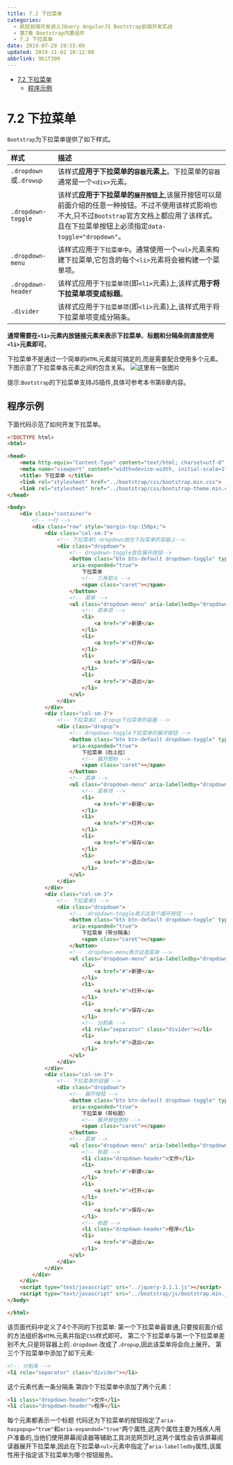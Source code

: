 ```yaml
---
title: 7.2 下拉菜单
categories: 
  - 疯狂前端开发讲义JQuery AngularJS Bootstrap前端开发实战
  - 第7章 Bootstrap内置组件
  - 7.2 下拉菜单
date: 2019-07-29 19:55:09
updated: 2019-11-02 10:12:08
abbrlink: 9b1f399
---
```

<div id='my_toc'>

- [7.2 下拉菜单](/JavaReadingNotes/9b1f399/#7-2-下拉菜单)
    - [程序示例](/JavaReadingNotes/9b1f399/#程序示例)

</div>
<!--more-->
<script>if (navigator.platform.toLowerCase() == 'win32'){document.getElementById('my_toc').style.display = 'none';}</script>

<!--end-->
<!--SSTStart-->
# 7.2 下拉菜单 #
`Bootstrap`为下拉菜单提供了如下样式。
<!--replace:dropdown=drop down&drowup=drow up-->

|样式|描述|
|:---|:---|
|`.dropdown`或`.drowup`|该样式**应用于下拉菜单的`容器`元素上**。下拉菜单的`容器`通常是一个`<div>`元素。|
|`.dropdown-toggle`|该样式**应用于下拉菜单的`展开按钮`上**,该展开按钮可以是前面介绍的任意一种按钮。不过不使用该样式影响也不大,只不过`Bootstrap`官方文档上都应用了该样式。且在下拉菜单按钮上必须指定`data-toggle="dropdown"`。|
|`.dropdown-menu`|该样式应用于`下拉菜单中`。通常使用一个`<ul>`元素来构建下拉菜单,它包含的每个`<li>`元素将会被构建一个菜单项。|
|`.dropdown-header`|该样式应用于`下拉菜单项`(即`<li>`元素)上,该样式**用于将下拉菜单项变成标题**。|
|`.divider`|该样式应用于`下拉菜单项`(即`<li>`元素)上,该样式用于将下拉菜单项变成分隔条。|

**通常需要在`<li>`元素内放链接元素来表示下拉菜单**。**标题和分隔条则直接使用`<li>`元素即可**。

下拉菜单不是通过一个简单的`HTML`元素就可搞定的,而是需要配合使用多个元素。下图示意了下拉菜单各元素之间的包含关系。
![这里有一张图片](https://image-1257720033.cos.ap-shanghai.myqcloud.com/blog/readbooknote/FengKuangQianDuanKaiFaJiangYi/chapter7/1.png)
<!--SSTStop-->
提示:`Bootstrap`的下拉菜单支持JS插件,具体可参考本书第8章内容。
## 程序示例 ##
下面代码示范了如何开发下拉菜单。
```html
<!DOCTYPE html>
<html>

<head>
    <meta http-equiv="Content-Type" content="text/html; charset=utf-8" />
    <meta name="viewport" content="width=device-width, initial-scale=1">
    <title> 下拉菜单 </title>
    <link rel="stylesheet" href="../bootstrap/css/bootstrap.min.css">
    <link rel="stylesheet" href="../bootstrap/css/bootstrap-theme.min.css">
</head>

<body>
    <div class="container">
        <!-- 一行 -->
        <div class="row" style="margin-top:150px;">
            <div class="col-sm-3">
                <!-- 下拉菜单1 dropdown放在下拉菜单的容器上-->
                <div class="dropdown">
                    <!-- dropdown-toggle放在展开按钮-->
                    <button class="btn btn-default dropdown-toggle" type="button" id="dropdown1" data-toggle="dropdown" aria-haspopup="true"
                     aria-expanded="true">
                        下拉菜单
                        <!-- 三角箭头 -->
                        <span class="caret"></span>
                    </button>
                    <!-- 菜单 -->
                    <ul class="dropdown-menu" aria-labelledby="dropdown1">
                        <!-- 菜单项 -->
                        <li>
                            <a href="#">新建</a>
                        </li>
                        <li>
                            <a href="#">打开</a>
                        </li>
                        <li>
                            <a href="#">保存</a>
                        </li>
                        <li>
                            <a href="#">退出</a>
                        </li>
                    </ul>
                </div>
            </div>
            <div class="col-sm-3">
                <!-- 下拉菜单2 .dropup下拉菜单的容器 -->
                <div class="dropup">
                    <!-- dropdown-toggle下拉菜单的展开按钮 -->
                    <button class="btn btn-default dropdown-toggle" type="button" id="dropdown2" data-toggle="dropdown" aria-haspopup="true"
                     aria-expanded="true">
                        下拉菜单（向上拉）
                        <!-- 展开图标 -->
                        <span class="caret"></span>
                    </button>
                    <!-- 菜单 -->
                    <ul class="dropdown-menu" aria-labelledby="dropdown2">
                        <!-- 菜单项 -->
                        <li>
                            <a href="#">新建</a>
                        </li>
                        <li>
                            <a href="#">打开</a>
                        </li>
                        <li>
                            <a href="#">保存</a>
                        </li>
                        <li>
                            <a href="#">退出</a>
                        </li>
                    </ul>
                </div>
            </div>
            <div class="col-sm-3">
                <!-- 下拉菜单3 -->
                <div class="dropdown">
                    <!-- .dropdown-toggle表示这是个展开按钮 -->
                    <button class="btn btn-default dropdown-toggle" type="button" id="dropdown3" data-toggle="dropdown" aria-haspopup="true"
                     aria-expanded="true">
                        下拉菜单（带分隔条）
                        <span class="caret"></span>
                    </button>
                    <!-- .dropdown-menu表示这是菜单 -->
                    <ul class="dropdown-menu" aria-labelledby="dropdown3">
                        <li>
                            <a href="#">新建</a>
                        </li>
                        <li>
                            <a href="#">打开</a>
                        </li>
                        <li>
                            <a href="#">保存</a>
                        </li>
                        <!-- 分割条 -->
                        <li role="separator" class="divider"></li>
                        <li>
                            <a href="#">退出</a>
                        </li>
                    </ul>
                </div>
            </div>
            <div class="col-sm-3">
                <!-- 下拉菜单的容器 -->
                <div class="dropdown">
                    <!-- 展开按钮 -->
                    <button class="btn btn-default dropdown-toggle" type="button" id="dropdown4" data-toggle="dropdown" aria-haspopup="true"
                     aria-expanded="true">
                        下拉菜单（带标题）
                        <!-- 展开按钮图标 -->
                        <span class="caret"></span>
                    </button>
                    <!-- 菜单 -->
                    <ul class="dropdown-menu" aria-labelledby="dropdown4">
                        <!-- 标题 -->
                        <li class="dropdown-header">文件</li>
                        <li>
                            <a href="#">新建</a>
                        </li>
                        <li>
                            <a href="#">打开</a>
                        </li>
                        <li>
                            <a href="#">保存</a>
                        </li>
                        <!-- 标题 -->
                        <li class="dropdown-header">程序</li>
                        <li>
                            <a href="#">退出</a>
                        </li>
                    </ul>
                </div>
            </div>
        </div>
    </div>
    <script type="text/javascript" src="../jquery-3.1.1.js"></script>
    <script type="text/javascript" src="../bootstrap/js/bootstrap.min.js"></script>
</body>

</html>
```
该页面代码中定义了4个不同的下拉菜单:
第一个下拉菜单最普通,只要按前面介绍的方法组织各`HTML`元素并指定`CSS`样式即可。
第二个下拉菜单与第一个下拉菜单差别不大,只是将容器上的`.dropdown` 改成了`.dropup`,因此该菜单将会向上展开。
第三个下拉菜单中添加了如下元素:
```html
<!-- 分割条 -->
<li role="separator" class="divider"></li>
```
这个元素代表一条分隔条
第四个下拉菜单中添加了两个元素：
```html
<li class="dropdown-header">文件</li>
<li class="dropdown-header">程序</li>
```
每个元素都表示一个标题
代码还为下拉菜单的按钮指定了`aria-haspopup="true"`和`aria-expanded="true"`两个属性,这两个属性主要为残疾人用户准备的,当他们使用屏幕阅读器等辅助工具浏览网页时,这两个属性会告诉屏幕阅读器展开下拉菜单,因此在下拉菜单`<ul>`元素中指定了`aria-labelledby`属性,该属性用于指定该下拉菜单为哪个按钮服务。

